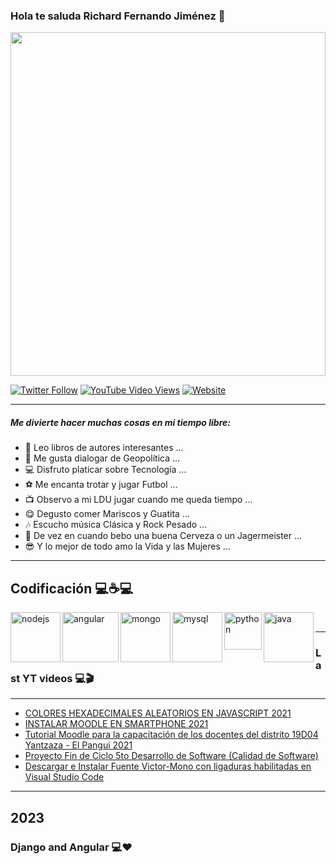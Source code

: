 ### Hola te saluda Richard Fernando Jiménez 👋

<img src="https://i.pinimg.com/originals/9b/7a/a3/9b7aa3832d787c909a9f56c5764e2649.gif" style="width:100%;height:550px;" />

<br/>

[![Twitter Follow](https://img.shields.io/twitter/follow/Richard6_10?color=green&label=Richard&logo=twitter&style=for-the-badge)](https://twitter.com/Richard6_10) [![YouTube Video Views](https://img.shields.io/youtube/views/XDQ1qC6DCQs?color=green&label=Richard&logo=youtube&logoColor=red&style=for-the-badge)](https://www.youtube.com/channel/UCvHWv1YfSPOwAyW2c3UQvJw) [![Website](https://img.shields.io/website?label=Richard&logo=blogger&style=for-the-badge&up_message=Blog&url=https%3A%2F%2Fblogrichardfernando.blogspot.com%2F)](https://blogrichardfernando.blogspot.com/)

---
##### Me divierte hacer muchas cosas en mi tiempo libre:

- 📖 Leo libros de autores interesantes ...
- 🧔 Me gusta dialogar de Geopolítica ...
- 💻 Disfruto platicar sobre Tecnología ...
- ⚽ Me encanta trotar y jugar Futbol ...
- 📺 Observo a mi LDU jugar cuando me queda tiempo ...
- 😋 Degusto comer Mariscos y Guatita ...
- 🎶 Escucho música Clásica y Rock Pesado ...
- 🍺 De vez en cuando bebo una buena Cerveza o un Jagermeister ...
- 😎 Y lo mejor de todo amo la Vida y las Mujeres ...

---
## Codificación 💻☕💻

<img align="left" src="https://nodejs.org/static/images/logos/nodejs-new-pantone-black.svg" width="80px" height="80px" alt="nodejs" />

<img align="left" src="https://dwglogo.com/wp-content/uploads/2017/03/AngularJS_logo_004.svg" width="90px" height="80px" alt="angular" />

<img align="left" src="https://victorroblesweb.es/wp-content/uploads/2016/11/mongodb.png" width="80px" height="80px" alt="mongo" />

<img align="left" src="https://download.logo.wine/logo/MySQL/MySQL-Logo.wine.png" width="80px" height="80px" alt="mysql" />

<img align="left" src="https://upload.wikimedia.org/wikipedia/commons/thumb/0/0a/Python.svg/1200px-Python.svg.png" width="60px" height="60px" alt="python" />

<img align="left" src="https://i.blogs.es/8d2420/650_1000_java/1366_2000.png" width="80px" height="80px" alt="java" />

<br/>

---
### Last YT videos 💻🎬
---

<!-- YT:START -->
- [COLORES HEXADECIMALES ALEATORIOS EN JAVASCRIPT 2021](https://www.youtube.com/watch?v=Ij_KCn0S04s)
- [INSTALAR MOODLE EN SMARTPHONE 2021](https://www.youtube.com/watch?v=YUgOC9FGNnA)
- [Tutorial Moodle para la capacitación de los docentes del distrito 19D04 Yantzaza - El Pangui 2021](https://www.youtube.com/watch?v=XaMrXPcUgqg)
- [Proyecto Fin de Ciclo 5to Desarrollo de Software &lpar;Calidad de Software&rpar;](https://www.youtube.com/watch?v=gqrLvva0yCg)
- [Descargar e Instalar Fuente Victor-Mono con ligaduras habilitadas en Visual Studio Code](https://www.youtube.com/watch?v=d68HhGPUKEI)
<!-- YT:END -->
---
## 2023
### Django and Angular 💻❤️
